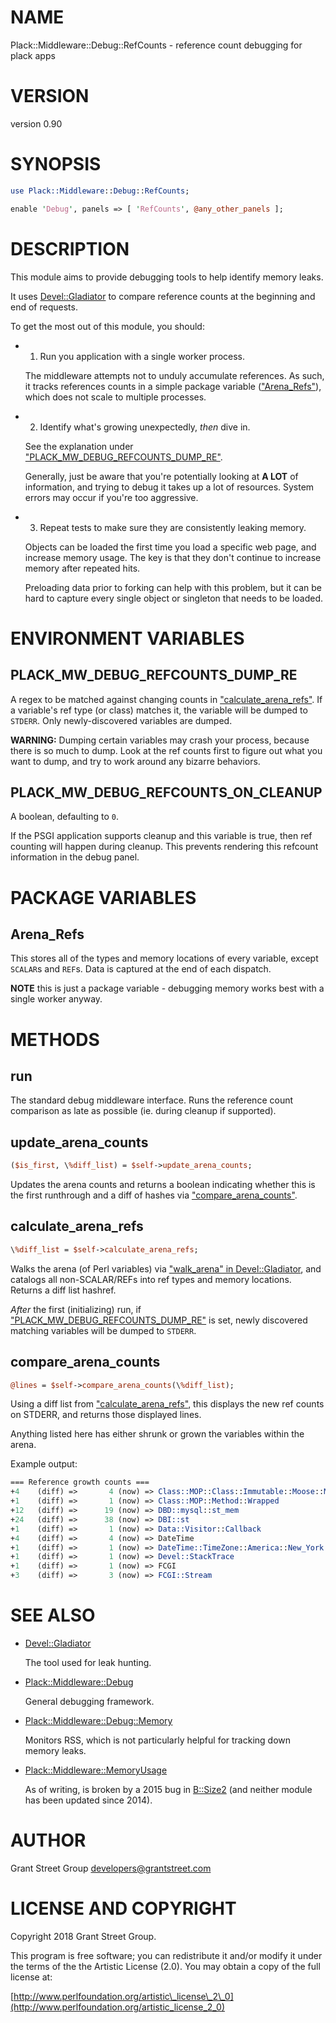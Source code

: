 # NAME

Plack::Middleware::Debug::RefCounts - reference count debugging for plack apps

# VERSION

version 0.90

# SYNOPSIS

```perl
use Plack::Middleware::Debug::RefCounts;

enable 'Debug', panels => [ 'RefCounts', @any_other_panels ];
```

# DESCRIPTION

This module aims to provide debugging tools to help identify memory leaks.

It uses [Devel::Gladiator](https://metacpan.org/pod/Devel::Gladiator) to compare reference counts at the beginning and end
of requests.

To get the most out of this module, you should:

- 1. Run you application with a single worker process.

    The middleware attempts not to unduly accumulate references. As such, it tracks
    references counts in a simple package variable (["Arena\_Refs"](#arena_refs)), which does not
    scale to multiple processes.

- 2. Identify what's growing unexpectedly, _then_ dive in.

    See the explanation under ["PLACK\_MW\_DEBUG\_REFCOUNTS\_DUMP\_RE"](#plack_mw_debug_refcounts_dump_re).

    Generally, just be aware that you're potentially looking at **A LOT** of
    information, and trying to debug it takes up a lot of resources. System
    errors may occur if you're too aggressive.

- 3. Repeat tests to make sure they are consistently leaking memory.

    Objects can be loaded the first time you load a specific web page, and increase
    memory usage.  The key is that they don't continue to increase memory after
    repeated hits.

    Preloading data prior to forking can help with this problem, but it can be hard
    to capture every single object or singleton that needs to be loaded.

# ENVIRONMENT VARIABLES

## PLACK\_MW\_DEBUG\_REFCOUNTS\_DUMP\_RE

A regex to be matched against changing counts in ["calculate\_arena\_refs"](#calculate_arena_refs).
If a variable's ref type (or class) matches it, the variable will be dumped to
`STDERR`. Only newly-discovered variables are dumped.

**WARNING:** Dumping certain variables may crash your process, because there is
so much to dump. Look at the ref counts first to figure out what you want to
dump, and try to work around any bizarre behaviors.

## PLACK\_MW\_DEBUG\_REFCOUNTS\_ON\_CLEANUP

A boolean, defaulting to `0`.

If the PSGI application supports cleanup and this variable is true, then ref
counting will happen during cleanup. This prevents rendering this refcount
information in the debug panel.

# PACKAGE VARIABLES

## Arena\_Refs

This stores all of the types and memory locations of every variable,
except `SCALAR`s and `REF`s. Data is captured at the end of each dispatch.

**NOTE** this is just a package variable - debugging memory works best with a
single worker anyway.

# METHODS

## run

The standard debug middleware interface. Runs the reference count comparison
as late as possible (ie. during cleanup if supported).

## update\_arena\_counts

```perl
($is_first, \%diff_list) = $self->update_arena_counts;
```

Updates the arena counts and returns a boolean indicating whether this is the
first runthrough and a diff of hashes via ["compare\_arena\_counts"](#compare_arena_counts).

## calculate\_arena\_refs

```perl
\%diff_list = $self->calculate_arena_refs;
```

Walks the arena (of Perl variables) via ["walk\_arena" in Devel::Gladiator](https://metacpan.org/pod/Devel::Gladiator#walk_arena), and
catalogs all non-SCALAR/REFs into ref types and memory locations.  Returns a
diff list hashref.

_After_ the first (initializing) run, if ["PLACK\_MW\_DEBUG\_REFCOUNTS\_DUMP\_RE"](#plack_mw_debug_refcounts_dump_re)
is set, newly discovered matching variables will be dumped to `STDERR`.

## compare\_arena\_counts

```perl
@lines = $self->compare_arena_counts(\%diff_list);
```

Using a diff list from ["calculate\_arena\_refs"](#calculate_arena_refs), this displays the new ref
counts on STDERR, and returns those displayed lines.

Anything listed here has either shrunk or grown the variables within the arena.

Example output:

```perl
=== Reference growth counts ===
+4    (diff) =>       4 (now) => Class::MOP::Class::Immutable::Moose::Meta::Class
+1    (diff) =>       1 (now) => Class::MOP::Method::Wrapped
+12   (diff) =>      19 (now) => DBD::mysql::st_mem
+24   (diff) =>      38 (now) => DBI::st
+1    (diff) =>       1 (now) => Data::Visitor::Callback
+4    (diff) =>       4 (now) => DateTime
+1    (diff) =>       1 (now) => DateTime::TimeZone::America::New_York
+1    (diff) =>       1 (now) => Devel::StackTrace
+1    (diff) =>       1 (now) => FCGI
+3    (diff) =>       3 (now) => FCGI::Stream
```

# SEE ALSO

- [Devel::Gladiator](https://metacpan.org/pod/Devel::Gladiator)

    The tool used for leak hunting.

- [Plack::Middleware::Debug](https://metacpan.org/pod/Plack::Middleware::Debug)

    General debugging framework.

- [Plack::Middleware::Debug::Memory](https://metacpan.org/pod/Plack::Middleware::Debug::Memory)

    Monitors RSS, which is not particularly helpful for tracking down memory leaks.

- [Plack::Middleware::MemoryUsage](https://metacpan.org/pod/Plack::Middleware::MemoryUsage)

    As of writing, is broken by a 2015 bug in [B::Size2](https://metacpan.org/pod/B::Size2)
    (and neither module has been updated since 2014).

# AUTHOR

Grant Street Group <developers@grantstreet.com>

# LICENSE AND COPYRIGHT

Copyright 2018 Grant Street Group.

This program is free software; you can redistribute it and/or modify it
under the terms of the the Artistic License (2.0). You may obtain a
copy of the full license at:

[http://www.perlfoundation.org/artistic\_license\_2\_0](http://www.perlfoundation.org/artistic_license_2_0)
